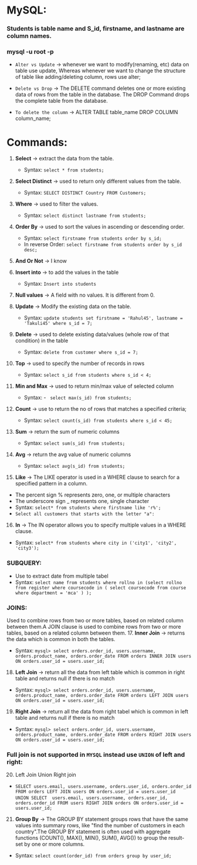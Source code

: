 # MySQL: 

### Students is table name and S_id, firstname, and lastname are column names.
### mysql -u root -p

- `Alter vs Update` -> whenever we want to modify(renaming, etc) data on table use update, Whereas whenever we want to change the structure of table like adding/deleting column, rows use alter;

- `Delete vs Drop` -> The DELETE command deletes one or more existing data of rows from the table in the database. The DROP Command drops the complete table from the database.

- `To delete the column` -> ALTER TABLE table_name DROP COLUMN column_name;

# Commands: 

1. **Select** -> extract the data from the table.
   - Syntax: `select * from students;`

2. **Select Distinct** -> used to return only different values from the table.
   - Syntax: `SELECT DISTINCT Country FROM Customers;`

3. **Where** -> used to filter the values.
   - Syntax: `select distinct lastname from students;`

4. **Order By** -> used to sort the values in ascending or descending order.
   - Syntax: `select firstname from students order by s_id;`
   - In reverse Order:  `select firstname from students order by s_id desc;`

5. **And Or Not** -> I know

6. **Insert into** -> to add the values in the table
   - Syntax: `Insert into students`

7. **Null values** -> A field with no values. It is different from 0.

8. **Update** -> Modify the existing data on the table.
   - Syntax: `update students set firstname = 'Rahul45', lastname = 'Takuli45' where s_id = 7;`

9. **Delete** -> used to delete existing data/values (whole row of that condition) in the table
   - Syntax: `delete from customer where s_id = 7;`

10. **Top** -> used to specify the number of records in rows
    - Syntax: `select s_id from students where s_id < 4;`

11. **Min and Max** -> used to return min/max value of selected column
    - Syntax: - ` select max(s_id) from students;`<br>

12. **Count** -> use to return the no of rows that matches a specified criteria;
    - Syntax: `select count(s_id) from students where s_id < 45;`

13. **Sum** -> return the sum of numeric columns
    - Syntax: `select sum(s_id) from students;`

14. **Avg** -> return the avg value of numeric columns
    - Syntax:  `select avg(s_id) from students;`

15. **Like** -> The LIKE operator is used in a WHERE clause to search for a specified pattern in a column.
   - The percent sign % represents zero, one, or multiple characters
   - The underscore sign _ represents one, single character
   - Syntax: `select* from students where firstname like 'r%';` 
   - `Select all customers that starts with the letter "a":`

16. **In** -> The IN operator allows you to specify multiple values in a WHERE clause.
   - Syntax: `select* from students where city in ('city1', 'city2', 'city3');`
### SUBQUERY:
- Use to extract date from multiple tabel 
- Syntax: `select name from students where rollno in (select rollno from register where coursecode in ( select coursecode from course where department = 'mca' ) );`

### JOINS: 
Used to combine rows from two or more tables, based on related column between them.A JOIN clause is used to combine rows from two or more tables, based on a related column between them.
17. **Inner Join** -> returns the data which is common in both the tables.
   - Syntax:  `mysql> select orders.order_id, users.username, orders.product_name, orders.order_date FROM orders INNER JOIN users ON orders.user_id = users.user_id;`
18. **Left Join** -> return all the data from left table which is common in right table and returns null if there is no match
   - Syntax: `mysql> select orders.order_id, users.username, orders.product_name, orders.order_date FROM orders LEFT JOIN users ON orders.user_id = users.user_id;`
19. **Right Join** -> return all the data from right tabel which is common in left table and returns null if there is no match
   - Syntax: `mysql> select orders.order_id, users.username, orders.product_name, orders.order_date FROM orders RIGHT JOIN users ON orders.user_id = users.user_id;`
### Full join is not supported in `MYSQL` instead use `UNION` of left and right:
20. Left Join Union Right join
   - `SELECT
    users.email,
    users.username,
    orders.user_id,
    orders.order_id
FROM
    orders
LEFT JOIN
    users ON orders.user_id = users.user_id `
`UNION SELECT 
    users.email,
    users.username,
    orders.user_id,
    orders.order_id
FROM
    users
RIGHT JOIN
    orders ON orders.user_id = users.user_id;
`
21. **Group By** -> The GROUP BY statement groups rows that have the same values into summary rows, like "find the number of customers in each country".The GROUP BY statement is often used with aggregate functions (COUNT(), MAX(), MIN(), SUM(), AVG()) to group the result-set by one or more columns.
   - Syntax: `select count(order_id) from orders group by user_id;`
